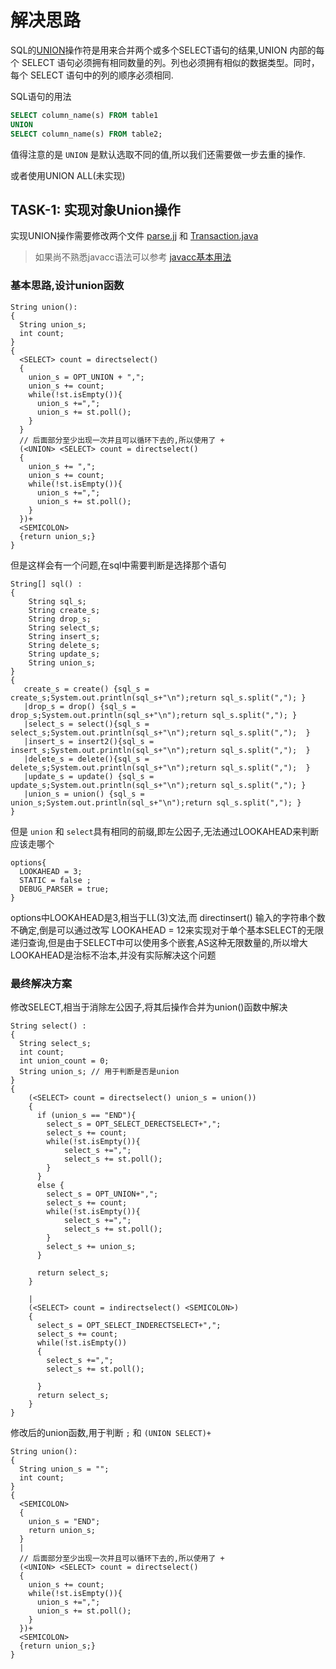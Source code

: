 # 解决思路

SQL的[UNION](https://www.runoob.com/sql/sql-union.html)操作符是用来合并两个或多个SELECT语句的结果,UNION 内部的每个 SELECT 语句必须拥有相同数量的列。列也必须拥有相似的数据类型。同时，每个 SELECT 语句中的列的顺序必须相同.

SQL语句的用法

```SQL
SELECT column_name(s) FROM table1
UNION
SELECT column_name(s) FROM table2;
```

值得注意的是 `UNION` 是默认选取不同的值,所以我们还需要做一步去重的操作.

或者使用UNION ALL(未实现)

## TASK-1: 实现对象Union操作

实现UNION操作需要修改两个文件 [parse.jj](app\src\main\java\drz\oddb\parse\parse.jj) 和 [Transaction.java](app\src\main\java\drz\oddb\Transaction\TransAction.java)

> 如果尚不熟悉javacc语法可以参考 [javacc基本用法](javacc)

### 基本思路,设计union函数

```javacc
String union():
{
  String union_s;
  int count;
}
{
  <SELECT> count = directselect()
  {
    union_s = OPT_UNION + ",";
    union_s += count;
    while(!st.isEmpty()){
      union_s +=",";
      union_s += st.poll();
    }
  }
  // 后面部分至少出现一次并且可以循环下去的,所以使用了 +
  (<UNION> <SELECT> count = directselect()
  {
    union_s += ",";
    union_s += count;
    while(!st.isEmpty()){
      union_s +=",";
      union_s += st.poll();
    }
  })+
  <SEMICOLON>
  {return union_s;}
}
```

但是这样会有一个问题,在sql中需要判断是选择那个语句

```javacc
String[] sql() :
{
    String sql_s;
    String create_s;
    String drop_s;
    String select_s;
    String insert_s;
    String delete_s;
    String update_s;
    String union_s;
}
{
   create_s = create() {sql_s = create_s;System.out.println(sql_s+"\n");return sql_s.split(","); }
   |drop_s = drop() {sql_s = drop_s;System.out.println(sql_s+"\n");return sql_s.split(","); }
   |select_s = select(){sql_s = select_s;System.out.println(sql_s+"\n");return sql_s.split(",");  }
   |insert_s = insert2(){sql_s = insert_s;System.out.println(sql_s+"\n");return sql_s.split(",");  }
   |delete_s = delete(){sql_s = delete_s;System.out.println(sql_s+"\n");return sql_s.split(",");  }
   |update_s = update() {sql_s = update_s;System.out.println(sql_s+"\n");return sql_s.split(","); }
   |union_s = union() {sql_s = union_s;System.out.println(sql_s+"\n");return sql_s.split(","); }
}
```

但是 `union` 和 `select`具有相同的前缀,即左公因子,无法通过LOOKAHEAD来判断应该走哪个

```javacc
options{
  LOOKAHEAD = 3;
  STATIC = false ;
  DEBUG_PARSER = true;
}
```

options中LOOKAHEAD是3,相当于LL(3)文法,而 directinsert() 输入的字符串个数不确定,倒是可以通过改写 LOOKAHEAD = 12来实现对于单个基本SELECT的无限递归查询,但是由于SELECT中可以使用多个嵌套,AS这种无限数量的,所以增大 LOOKAHEAD是治标不治本,并没有实际解决这个问题

### 最终解决方案

修改SELECT,相当于消除左公因子,将其后操作合并为union()函数中解决

```javacc
String select() :
{
  String select_s;
  int count;
  int union_count = 0;
  String union_s; // 用于判断是否是union
}
{
    (<SELECT> count = directselect() union_s = union())
    {
      if (union_s == "END"){
        select_s = OPT_SELECT_DERECTSELECT+",";
        select_s += count;
        while(!st.isEmpty()){
            select_s +=",";
            select_s += st.poll();
        }
      }
      else {
        select_s = OPT_UNION+",";
        select_s += count;
        while(!st.isEmpty()){
            select_s +=",";
            select_s += st.poll();
        }
        select_s += union_s;
      }
	    
      return select_s;
    }

    |
    (<SELECT> count = indirectselect() <SEMICOLON>)
    {
	  select_s = OPT_SELECT_INDERECTSELECT+",";
      select_s += count;
      while(!st.isEmpty())
      {
        select_s +=",";
        select_s += st.poll();
        
      }
      return select_s;
    }
}
```

修改后的union函数,用于判断 `;` 和 `(UNION SELECT)+`

```javacc
String union():
{
  String union_s = "";
  int count;
}
{
  <SEMICOLON>
  {
    union_s = "END";
    return union_s;
  }
  |
  // 后面部分至少出现一次并且可以循环下去的,所以使用了 +
  (<UNION> <SELECT> count = directselect()
  {
    union_s += count;
    while(!st.isEmpty()){
      union_s +=",";
      union_s += st.poll();
    }
  })+
  <SEMICOLON>
  {return union_s;}
}
```

